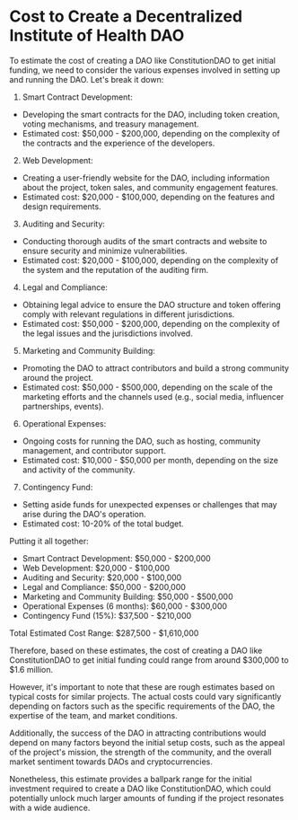 # Cost to Create a Decentralized Institute of Health DAO

To estimate the cost of creating a DAO like ConstitutionDAO to get initial funding, we need to consider the various expenses involved in setting up and running the DAO. Let's break it down:

1. Smart Contract Development:
  - Developing the smart contracts for the DAO, including token creation, voting mechanisms, and treasury management.
  - Estimated cost: $50,000 - $200,000, depending on the complexity of the contracts and the experience of the developers.

2. Web Development:
  - Creating a user-friendly website for the DAO, including information about the project, token sales, and community engagement features.
  - Estimated cost: $20,000 - $100,000, depending on the features and design requirements.

3. Auditing and Security:
  - Conducting thorough audits of the smart contracts and website to ensure security and minimize vulnerabilities.
  - Estimated cost: $20,000 - $100,000, depending on the complexity of the system and the reputation of the auditing firm.

4. Legal and Compliance:
  - Obtaining legal advice to ensure the DAO structure and token offering comply with relevant regulations in different jurisdictions.
  - Estimated cost: $50,000 - $200,000, depending on the complexity of the legal issues and the jurisdictions involved.

5. Marketing and Community Building:
  - Promoting the DAO to attract contributors and build a strong community around the project.
  - Estimated cost: $50,000 - $500,000, depending on the scale of the marketing efforts and the channels used (e.g., social media, influencer partnerships, events).

6. Operational Expenses:
  - Ongoing costs for running the DAO, such as hosting, community management, and contributor support.
  - Estimated cost: $10,000 - $50,000 per month, depending on the size and activity of the community.

7. Contingency Fund:
  - Setting aside funds for unexpected expenses or challenges that may arise during the DAO's operation.
  - Estimated cost: 10-20% of the total budget.

Putting it all together:
- Smart Contract Development: $50,000 - $200,000
- Web Development: $20,000 - $100,000
- Auditing and Security: $20,000 - $100,000
- Legal and Compliance: $50,000 - $200,000
- Marketing and Community Building: $50,000 - $500,000
- Operational Expenses (6 months): $60,000 - $300,000
- Contingency Fund (15%): $37,500 - $210,000

Total Estimated Cost Range: $287,500 - $1,610,000

Therefore, based on these estimates, the cost of creating a DAO like ConstitutionDAO to get initial funding could range from around $300,000 to $1.6 million.

However, it's important to note that these are rough estimates based on typical costs for similar projects. The actual costs could vary significantly depending on factors such as the specific requirements of the DAO, the expertise of the team, and market conditions.

Additionally, the success of the DAO in attracting contributions would depend on many factors beyond the initial setup costs, such as the appeal of the project's mission, the strength of the community, and the overall market sentiment towards DAOs and cryptocurrencies.

Nonetheless, this estimate provides a ballpark range for the initial investment required to create a DAO like ConstitutionDAO, which could potentially unlock much larger amounts of funding if the project resonates with a wide audience.
